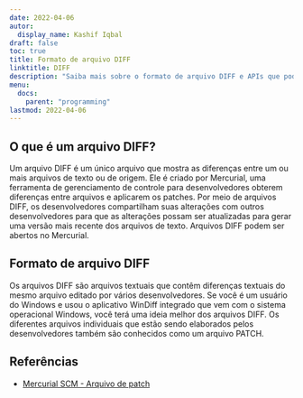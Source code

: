 ```yaml
---
date: 2022-04-06
autor:
  display_name: Kashif Iqbal
draft: false
toc: true
title: Formato de arquivo DIFF
linktitle: DIFF
description: "Saiba mais sobre o formato de arquivo DIFF e APIs que podem criar e abrir arquivos DIFF."
menu:
  docs:
    parent: "programming"
lastmod: 2022-04-06
---
```


## O que é um arquivo DIFF?

Um arquivo DIFF é um único arquivo que mostra as diferenças entre um ou mais arquivos de texto ou de origem. Ele é criado por Mercurial, uma ferramenta de gerenciamento de controle para desenvolvedores obterem diferenças entre arquivos e aplicarem os patches. Por meio de arquivos DIFF, os desenvolvedores compartilham suas alterações com outros desenvolvedores para que as alterações possam ser atualizadas para gerar uma versão mais recente dos arquivos de texto. Arquivos DIFF podem ser abertos no Mercurial.

## Formato de arquivo DIFF

Os arquivos DIFF são arquivos textuais que contêm diferenças textuais do mesmo arquivo editado por vários desenvolvedores. Se você é um usuário do Windows e usou o aplicativo WinDiff integrado que vem com o sistema operacional Windows, você terá uma ideia melhor dos arquivos DIFF. Os diferentes arquivos individuais que estão sendo elaborados pelos desenvolvedores também são conhecidos como um arquivo PATCH.

## Referências ##

* [Mercurial SCM - Arquivo de patch](https://www.mercurial-scm.org/wiki/PatchFile)


